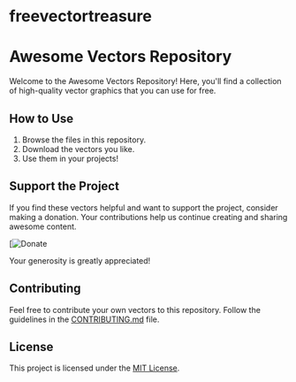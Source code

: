 # freevectortreasure
# Awesome Vectors Repository

Welcome to the Awesome Vectors Repository! Here, you'll find a collection of high-quality vector graphics that you can use for free.

## How to Use

1. Browse the files in this repository.
2. Download the vectors you like.
3. Use them in your projects!

## Support the Project

If you find these vectors helpful and want to support the project, consider making a donation. Your contributions help us continue creating and sharing awesome content.

[![Donate](https://www.buymeacoffee.com/araxhs)

Your generosity is greatly appreciated!

## Contributing

Feel free to contribute your own vectors to this repository. Follow the guidelines in the [CONTRIBUTING.md](CONTRIBUTING.md) file.

## License

This project is licensed under the [MIT License](LICENSE).
